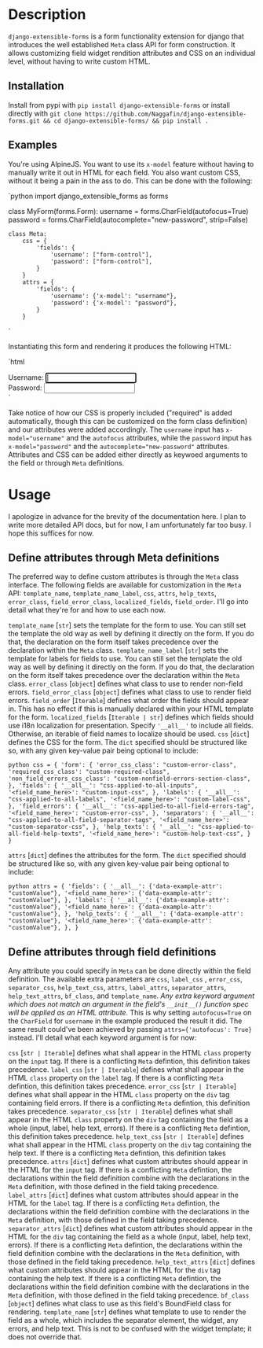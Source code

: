 # Description
`django-extensible-forms` is a form functionality extension for django that introduces the well established `Meta` class API for form construction. It allows customizing field widget rendition attributes and CSS on an individual level, without having to write custom HTML.

## Installation
Install from pypi with `pip install django-extensible-forms` or install directly with `git clone https://github.com/Naggafin/django-extensible-forms.git && cd django-extensible-forms/ && pip install .`

## Examples
You're using AlpineJS. You want to use its `x-model` feature without having to manually write it out in HTML for each field. You also want custom CSS, without it being a pain in the ass to do. This can be done with the following:

`python
import django_extensible_forms as forms

class MyForm(forms.Form):
	username = forms.CharField(autofocus=True)
	password = forms.CharField(autocomplete="new-password", strip=False)

	class Meta:
		css = {
			'fields': {
				'username': ["form-control"],
				'password': ["form-control"],
			}
		}
		attrs = {
			'fields': {
				'username': {'x-model': "username"},
				'password': {'x-model': "password"},
			}
		}
`

Instantiating this form and rendering it produces the following HTML:

`html
<div>
	<label for="id_username" class="required">Username:</label>
	<input type="text" name="username" required autofocus x-model="username" id="id_username" class="form-control required">
	<div id="id_usernameFeedback" class="errorlist" style="display: none;"></div>
</div>
<div>
	<label for="id_password" class="required">Password:</label>
	<input type="text" name="password" required autocomplete="new-password" x-model="password" id="id_password" class="form-control required">
	<div id="id_passwordFeedback" class="errorlist" style="display: none;"></div>
</div>
`

Take notice of how our CSS is properly included ("required" is added automatically, though this can be customized on the form class definition) and our attributes were added accordingly. The `username` input has `x-model="username"` and the `autofocus` attributes, while the `password` input has `x-model="password"` and the `autocomplete="new-password"` attributes. Attributes and CSS can be added either directly as keywoed arguments to the field or through `Meta` definitions.

# Usage
I apologize in advance for the brevity of the documentation here. I plan to write more detailed API docs, but for now, I am unfortunately far too busy. I hope this suffices for now.

## Define attributes through Meta definitions
The preferred way to define custom attributes is through the `Meta` class interface. The following fields are available for customization in the `Meta` API: `template_name`, `template_name_label`, `css`, `attrs`, `help_texts`, `error_class`, `field_error_class`, `localized_fields`, `field_order`. I'll go into detail what they're for and how to use each now.

`template_name` [`str`] sets the template for the form to use. You can still set the template the old way as well by defining it directly on the form. If you do that, the declaration on the form itself takes precedence over the declaration within the `Meta` class.
`template_name_label` [`str`] sets the template for labels for fields to use. You can still set the template the old way as well by defining it directly on the form. If you do that, the declaration on the form itself takes precedence over the declaration within the `Meta` class.
`error_class` [`object`] defines what class to use to render non-field errors.
`field_error_class` [`object`] defines what class to use to render field errors.
`field_order` [`Iterable`] defines what order the fields should appear in. This has no effect if this is manually declared within your HTML template for the form.
`localized_fields` [`Iterable | str`] defines which fields should use i18n localization for presentation. Specify `'__all__'` to include all fields. Otherwise, an iterable of field names to localize should be used.
`css` [`dict`] defines the CSS for the form. The `dict` specified should be structured like so, with any given key-value pair being optional to include:

`python
css = {
	'form': {
		'error_css_class': "custom-error-class",
		'required_css_class': "custom-required-class",
		'non_field_errors_css_class': "custom-nonfield-errors-section-class",
	},
	'fields': {
		'__all__': "css-applied-to-all-inputs",
		'<field_name_here>': "custom-input-css",
	},
	'labels': {
		'__all__': "css-applied-to-all-labels",
		'<field_name_here>': "custom-label-css",
	},
	'field_errors': {
		'__all__': "css-applied-to-all-field-errors-tag",
		'<field_name_here>': "custom-error-css",
	},
	'separators': {
		'__all__': "css-applied-to-all-field-separator-tags",
		'<field_name_here>': "custom-separator-css",
	},
	'help_texts': {
		'__all__': "css-applied-to-all-field-help-texts",
		'<field_name_here>': "custom-help-text-css",
	}
}
`

`attrs` [`dict`] defines the attributes for the form. The `dict` specified should be structured like so, with any given key-value pair being optional to include:

`python
attrs = {
	'fields': {
		'__all__': {'data-example-attr': "customValue"},
		'<field_name_here>': {'data-example-attr': "customValue"},
	},
	'labels': {
		'__all__': {'data-example-attr': "customValue"},
		'<field_name_here>': {'data-example-attr': "customValue"},
	},
	'help_texts': {
		'__all__': {'data-example-attr': "customValue"},
		'<field_name_here>': {'data-example-attr': "customValue"},
	},
}
`

## Define attributes through field definitions
Any attribute you could specify in `Meta` can be done directly within the field definition. The available extra parameters are `css`, `label_css` , `error_css`, `separator_css`, `help_text_css`, `attrs`, `label_attrs`, `separator_attrs`, `help_text_attrs`, `bf_class`, and `template_name`. *Any extra keyword argument which does not match an argument in the field's `__init__()` function spec will be applied as an HTML attribute.* This is why setting `autofocus=True` on the `CharField` for `username` in the example produced the result it did. The same result could've been achieved by passing `attrs={'autofocus': True}` instead.
I'll detail what each keyword argument is for now:

`css` [`str | Iterable`] defines what shall appear in the HTML `class` property on the `input` tag. If there is a conflicting `Meta` defintion, this definition takes precedence.
`label_css` [`str | Iterable`] defines what shall appear in the HTML `class` property on the `label` tag. If there is a conflicting `Meta` defintion, this definition takes precedence.
`error_css` [`str | Iterable`] defines what shall appear in the HTML `class` property on the `div` tag containing field errors. If there is a conflicting `Meta` defintion, this definition takes precedence.
`separator_css` [`str | Iterable`] defines what shall appear in the HTML `class` property on the `div` tag containing the field as a whole (input, label, help text, errors). If there is a conflicting `Meta` defintion, this definition takes precedence.
`help_text_css` [`str | Iterable`] defines what shall appear in the HTML `class` property on the `div` tag containing the help text. If there is a conflicting `Meta` defintion, this definition takes precedence.
`attrs` [`dict`] defines what custom attributes should appear in the HTML for the `input` tag. If there is a conflicting `Meta` defintion, the declarations within the field definition combine with the declarations in the `Meta` definition, with those defined in the field taking precedence.
`label_attrs` [`dict`] defines what custom attributes should appear in the HTML for the `label` tag. If there is a conflicting `Meta` defintion, the declarations within the field definition combine with the declarations in the `Meta` definition, with those defined in the field taking precedence.
`separator_attrs` [`dict`] defines what custom attributes should appear in the HTML for the `div` tag containing the field as a whole (input, label, help text, errors). If there is a conflicting `Meta` defintion, the declarations within the field definition combine with the declarations in the `Meta` definition, with those defined in the field taking precedence.
`help_text_attrs` [`dict`] defines what custom attributes should appear in the HTML for the `div` tag containing the help text. If there is a conflicting `Meta` defintion, the declarations within the field definition combine with the declarations in the `Meta` definition, with those defined in the field taking precedence.
`bf_class` [`object`] defines what class to use as this field's BoundField class for rendering.
`template_name` [`str`] defines what template to use to render the field as a whole, which includes the separator element, the widget, any errors, and help text. This is not to be confused with the widget template; it does not override that.
